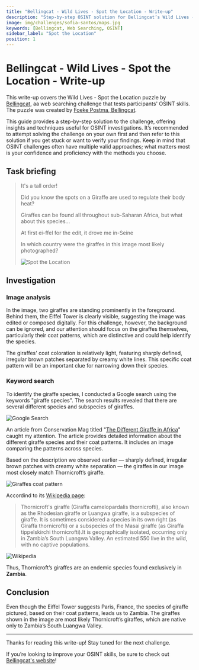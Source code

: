 ```yaml
---
title: "Bellingcat - Wild Lives - Spot the Location - Write-up"
description: "Step-by-step OSINT solution for Bellingcat’s Wild Lives - Spot the Location challenge, identifying giraffes' species and their country of origin through image analysis"
image: img/challenges/sofia-santos/maps.jpg
keywords: [Bellingcat, Web Searching, OSINT]
sidebar_label: "Spot the Location"
position: 1
---
```


# Bellingcat - Wild Lives - Spot the Location - Write-up

This write-up covers the Wild Lives - Spot the Location puzzle by [Bellingcat](https://challenge.bellingcat.com/), aa web searching challenge that tests participants' OSINT skills. The puzzle was created by [Foeke Postma, Bellingcat](https://www.bellingcat.com/author/foekepostma/).

This guide provides a step-by-step solution to the challenge, offering insights and techniques useful for OSINT investigations. It’s recommended to attempt solving the challenge on your own first and then refer to this solution if you get stuck or want to verify your findings. Keep in mind that OSINT challenges often have multiple valid approaches; what matters most is your confidence and proficiency with the methods you choose.

## Task briefing

> It's a tall order!
>
> Did you know the spots on a Giraffe are used to regulate their body heat?
>
> Giraffes can be found all throughout sub-Saharan Africa, but what about this species...
>
> At first ei-ffel for the edit, it drove me in-Seine
>
> In which country were the giraffes in this image most likely photographed?
>
> ![Spot the Location](/img/challenges/bellingcat/wild-lives/spot-the-location-1.jpg "Spot the Location")

## Investigation

### Image analysis

In the image, two giraffes are standing prominently in the foreground. Behind them, the Eiffel Tower is clearly visible, suggesting the image was edited or composed digitally. For this challenge, however, the background can be ignored, and our attention should focus on the giraffes themselves, particularly their coat patterns, which are distinctive and could help identify the species.

The giraffes' coat coloration is relatively light, featuring sharply defined, irregular brown patches separated by creamy white lines. This specific coat pattern will be an important clue for narrowing down their species.

### Keyword search

To identify the giraffe species, I conducted a Google search using the keywords "giraffe species". The search results revealed that there are several different species and subspecies of giraffes.

![Google Search](/img/challenges/bellingcat/wild-lives/spot-the-location-2.png "Google Search")

An article from Conservation Mag titled "[The Different Giraffe in Africa](https://conservationmag.org/en/wildlife/the-different-giraffe-in-africa)" caught my attention. The article provides detailed information about the different giraffe species and their coat patterns. It includes an image comparing the patterns across species.

Based on the description we observed earlier — sharply defined, irregular brown patches with creamy white separation — the giraffes in our image most closely match Thornicroft’s giraffe.

![Giraffes coat pattern](/img/challenges/bellingcat/wild-lives/spot-the-location-3.png "Giraffes coat pattern")

Accordind to its [Wikipedia page](https://en.wikipedia.org/wiki/Thornicroft%27s_giraffe):

> Thornicroft's giraffe (Giraffa camelopardalis thornicrofti), also known as the Rhodesian giraffe or Luangwa giraffe, is a subspecies of giraffe. It is sometimes considered a species in its own right (as Giraffa thornicrofti) or a subspecies of the Masai giraffe (as Giraffa tippelskirchi thornicrofti).It is geographically isolated, occurring only in Zambia’s South Luangwa Valley. An estimated 550 live in the wild, with no captive populations.

![Wikipedia](/img/challenges/bellingcat/wild-lives/spot-the-location-4.png "Wikipedia")

Thus, Thornicroft’s giraffes are an endemic species found exclusively in **Zambia**.

## Conclusion

Even though the Eiffel Tower suggests Paris, France, the species of giraffe pictured, based on their coat patterns, leads us to Zambia. The giraffes shown in the image are most likely Thornicroft’s giraffes, which are native only to Zambia’s South Luangwa Valley.

---

Thanks for reading this write-up! Stay tuned for the next challenge.

If you’re looking to improve your OSINT skills, be sure to check out [Bellingcat's website](https://www.bellingcat.com/)!
